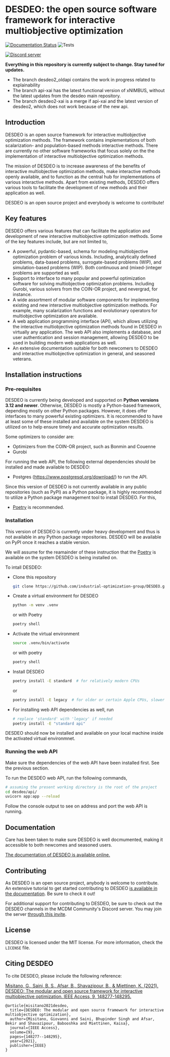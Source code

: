 # DESDEO: the open source software framework for interactive multiobjective optimization

[![Documentation Status](https://img.shields.io/readthedocs/desdeo.svg?version=desdeo2&label=Documentation)](https://desdeo.readthedocs.io/en/desdeo2) ![Tests](https://img.shields.io/github/actions/workflow/status/industrial-optimization-group/DESDEO/unit_tests.yaml?branch=desdeo2&label=Tests)

[![Discord server](https://dcbadge.vercel.app/api/server/TgSnUmzv5M)](https://discord.gg/TgSnUmzv5M)

__Everything in this repository is currently subject to change. Stay tuned for updates.__

- The branch desdeo2_oldapi contains the work in progress related to explainability
- The branch api-xai has the latest functional version of xNIMBUS, without the latest updates from the desdeo main repository. 
- The branch desdeo2-xai is a merge if api-xai and the latest version of desdeo2, which does not work because of the new api.

## Introduction

DESDEO is an open source framework for interactive multiobjective optimization
methods. The framework contains implementations of both scalarization- and
population-based methods interactive methods. There are currently no other
software frameworks that focus solely on the the implementation of
interactive multiobjective optimization methods.

The mission of DESDEO is to increase awareness of the benefits of interactive
multiobjective optimization methods, make interactive methods openly available,
and to function as _the_ central hub for implementations of various interactive
methods. Apart from existing methods, DESDEO offers various tools to facilitate
the development of new methods and their application as well.

DESDEO is an open source project and everybody is welcome to contribute!

## Key features

DESDEO offers various features that can facilitate the application and
development of new interactive multiobjective optimization methods. Some
of the key features include, but are not limited to,

-   A powerful, pydantic-based, schema for modeling multiobjective optimization problem of various kinds. Including, analytically defined problems, data-based problems, surrogate-based problems (WIP), and simulation-based problems (WIP). Both continuous and (mixed-)integer problems are supported as well.
-   Support to interface to many popular and powerful optimization software for solving multiobjective optimization problems. Including Gurobi, various solvers
from the COIN-OR project, and nevergrad, for instance. 
-   A wide assortment of modular software components for implementing existing
and new interactive multiobjective optimization methods. For example, many scalarization functions and evolutionary operators for multiobjective optimization are available.
-   A web application programming interface (API), which allows utilizing the
interactive multiobjective optimization methods found in DESDEO in virtually any application. The web API also implements a database, and user authentication and session management, allowing DESDEO to be used in building modern web applications as well.
-   An extensive documentation suitable for both newcomers to DESDEO and interactive multiobjective optimization in general, and seasoned veterans.

## Installation instructions

### Pre-requisites

DESDEO is currently being developed and supported on __Python versions 3.12 and
newer__. Otherwise, DESDEO is mostly a Python-based framework, depending mostly
on other Python packages. However, it does offer interfaces to many powerful
existing optimizers. It is recommended to have at least some of these installed
and available on the system DESDEO is utilized on to help ensure timely and
accurate optimization results.

Some optimizers to consider are:

-   Optimizers from the COIN-OR project, such as Bonmin and Couenne
-   Gurobi

For running the web API, the following external dependencies should be installed
and made available to DESDEO:

-   Postgres (https://www.postgresql.org/download/) to run the API.

Since this version of DESDEO is not currently available in any public
repositories (such as PyPI) as a Python package, it is highly recommended
to utilize a Python package management tool to install DESDEO. For this,

-   [Poetry](https://python-poetry.org/docs/#installation) is recommended.

### Installation

This version of DESDEO is currently under heavy development and thus is not
available in any Python package repositories. DESDEO will be available
on PyPI once it reaches a stable version.

We will assume for the reamainder of these instruction that the
[Poetry](https://python-poetry.org/docs/#installation) is available
on the system DESDEO is being installed on.

To intall DESDEO:

-   Clone this repository
    ```bash
    git clone https://github.com/industrial-optimization-group/DESDEO.git
    ```
-   Create a virtual environment for DESDEO
    ```bash
    python -m venv .venv
    ``` 
    or with Poetry
    ```bash
    poetry shell
    ```
-   Activate the virtual environment
    ```bash
    source .venv/bin/activate
    ```
    or with poetry
    ```bash
    poetry shell
    ```
-   Install DESDEO
    ```bash
    poetry install -E standard  # for relatively modern CPUs
    ```
    or
    ```bash
    poetry install -E legacy  # for older or certain Apple CPUs, slower
    ```
-   For installing web API dependencies as well, run
    ```bash
    # replace 'standard' with 'legacy' if needed
    poetry install -E "standard api"  

DESDEO should now be installed and available on your local machine inside the activated virtual environmnet.

### Running the web API

Make sure the dependencies of the web API have been installed first. See the previous section.

To run the DESDEO web API, run the following commands,

```bash
# assuming the present working directory is the root of the project
cd desdeo/api/
uvicorn app:app --reload
```

Follow the console output to see on address and port the web API is running.

## Documentation

Care has been taken to make sure DESDEO is well docmumented, making
it accessible to both newcomes and seasoned users.

[The documentation of DESDEO is available online.](https://desdeo.readthedocs.io/en/desdeo2/)

## Contributing

As DESDEO is an open source project, anybody is welcome to contribute.
An extensive tutorial to get started contributing to DESDEO
[is available in the documentation](https://desdeo.readthedocs.io/en/desdeo2/tutorials/contributing/).
Be sure to check it out!

For additional support for contributing to DESDEO,
be sure to check out the DESDEO channels
in the MCDM Community's Discord server. You may join the server
[through this invite](https://discord.gg/TgSnUmzv5M).

## License

DESDEO is licensed under the MIT license. For more information,
check the `LICENSE` file.

## Citing DESDEO

To cite DESDEO, please include the following reference:

[Misitano, G., Saini, B. S., Afsar, B., Shavazipour, B., & Miettinen, K. (2021). DESDEO: The modular and open source framework for interactive multiobjective optimization. IEEE Access, 9, 148277-148295.](https://doi.org/10.1109/ACCESS.2021.3123825)

```
@article{misitano2021desdeo,
  title={DESDEO: The modular and open source framework for interactive multiobjective optimization},
  author={Misitano, Giovanni and Saini, Bhupinder Singh and Afsar, Bekir and Shavazipour, Babooshka and Miettinen, Kaisa},
  journal={IEEE Access},
  volume={9},
  pages={148277--148295},
  year={2021},
  publisher={IEEE}
}
```



